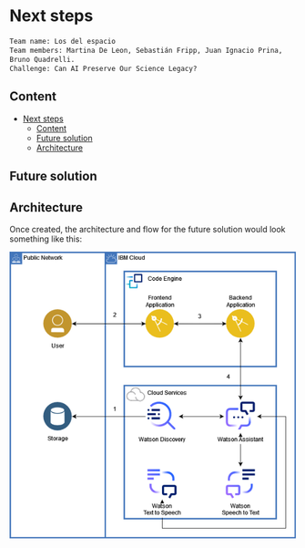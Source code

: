 # Next steps

    Team name: Los del espacio
    Team members: Martina De Leon, Sebastián Fripp, Juan Ignacio Prina, Bruno Quadrelli.
    Challenge: Can AI Preserve Our Science Legacy?

## Content

- [Next steps](#next-steps)
  - [Content](#content)
  - [Future solution](#future-solution)
  - [Architecture](#architecture)

## Future solution
<!-- Esperamos en un futuro, no muy lejano, contar con la integración de Watson Assistant, Speech to Text y Text to Speech, para integrar nuevas formas de realizar las búsquedas, de forma innovadora  
de manera que todos las personas sean capaces de realizar las mismas. -->

## Architecture

Once created, the architecture and flow for the future solution would look something like this:

![](../imgs/NextStepsArchitecture.png)

<!-- 1. sasd
2. 33
3. sds
4. sdsd
5. asd
6. asd
7. asd
8. asd -->